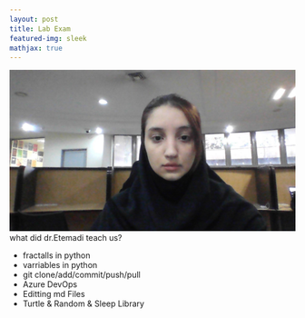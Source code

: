```yaml
---
layout: post
title: Lab Exam
featured-img: sleek
mathjax: true
---
```


<img src="../assets/img/WIN_20240110_11_55_07_Pro.jpg">
what did dr.Etemadi teach us?

- fractalls in python
- varriables in python
- git clone/add/commit/push/pull
- Azure DevOps
- Editting md Files
- Turtle & Random & Sleep Library

